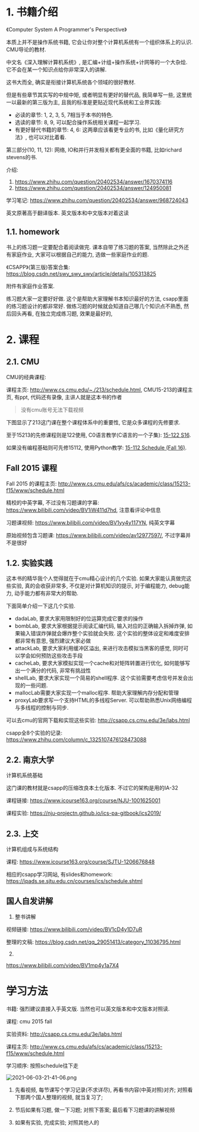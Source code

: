 
# 1. 书籍介绍

《Computer System A Programmer's Perspective》

本质上并不是操作系统书籍, 它会让你对整个计算机系统有一个组织体系上的认识. CMU导论的教材.

中文名《深入理解计算机系统》, 是汇编+计组+操作系统+计网等的一个大杂烩. 它不会在某一个知识点给你非常深入的讲解. 

这书大而全, 确实是衔接计算机系统各个领域的很好教材. 

但是有些章节其实写的中规中矩, 或者明显有更好的替代品, 我简单写一些, 这里统一以最新的第三版为主, 且我的标准是更贴近现代系统和工业界实践: 

* 必读的章节: 1, 2, 3, 5, 7相当于本书的特色. 
* 选读的章节: 8, 9, 可以配合操作系统相关课程一起学习. 
* 有更好替代书籍的章节: 4, 6: 这两章应该看更专业的书, 比如《量化研究方法》, 也可以对比着看. 

第三部分(10, 11, 12): 网络, IO和并行并发相关都有更全面的书籍, 比如richard stevens的书. 

介绍: 
1. https://www.zhihu.com/question/20402534/answer/1670374116
2. https://www.zhihu.com/question/20402534/answer/124950081

学习笔记: https://www.zhihu.com/question/20402534/answer/968724043

英文原著高于翻译版本. 英文版本和中文版本对着这读

## 1.1. homework

书上的练习题一定要配合着阅读做完. 课本自带了练习题的答案, 当然除此之外还有家庭作业, 大家可以根据自己的能力, 选做一些家庭作业的题. 

《CSAPP》(第三版)答案合集: https://blog.csdn.net/swy_swy_swy/article/details/105313825

附件有家庭作业答案.

练习题大家一定要好好做. 这个是帮助大家理解书本知识最好的方法, csapp里面的练习题设计的都非常好. 做练习题的时候就会知道自己哪几个知识点不熟悉, 然后回头再看, 在独立完成练习题, 效果是最好的, 

# 2. 课程

## 2.1. CMU

CMU的经典课程: 

课程主页: http://www.cs.cmu.edu/~./213/schedule.html, CMU15-213的课程主页, 有ppt, 代码还有录像, 主讲人就是这本书的作者

> 没有cmu账号无法下载视频

下图显示了213这门课在整个课程体系中的重要性, 它是众多课程的先修要求. 

至于15213的先修课程则是122使用, C0语言教学(C语言的一个子集): [15-122 S16](http://www.cs.cmu.edu/~rjsimmon/15122-s16/schedule.html).  

如果没有编程基础则可先修15112, 使用Python教学: [15-112 Schedule (Fall 16)](http://www.cs.cmu.edu/~112/schedule.html). 

## Fall 2015 课程

Fall 2015 的课程主页: http://www.cs.cmu.edu/afs/cs/academic/class/15213-f15/www/schedule.html

精校的中英字幕, 不过没有习题课的字幕: https://www.bilibili.com/video/BV1iW411d7hd, 注意看评论中信息

习题课视频: https://www.bilibili.com/video/BV1yy4y117YN, 纯英文字幕

原始视频包含习题课: https://www.bilibili.com/video/av12977597/, 不过字幕并不是很好

## 1.2. 实验实践

这本书的精华我个人觉得就在于cmu精心设计的几个实验. 如果大家能认真做完这些实验, 真的会收获非常多, 不仅是对计算机知识的提示, 对于编程能力, debug能力, 动手能力都有非常大的帮助. 

下面简单介绍一下这几个实验. 

* dadaLab, 要求大家用限制好的位运算完成它要求的操作
* bombLab, 要求大家根据提示阅读汇编代码, 输入对应的正确输入拆掉炸弹, 如果输入错误炸弹就会爆炸整个实验就会失败. 这个实验的整体设定和难度安排都非常有意思, 强烈建议大家必做 
* attackLab, 要求大家利用缓冲区溢出, 来进行攻击模拟当黑客的感觉, 同时可以学会如何预防这些攻击手段
* cacheLab, 要求大家模拟实现一个cache和对矩阵转置进行优化, 如何能够写出一个满分的代码, 非常有挑战性
* shellLab, 要求大家实现一个简易的shell程序. 这个实验需要考虑信号并发会出现的一些问题. 
* mallocLab需要大家实现一个malloc程序. 帮助大家理解内存分配和管理
* proxyLab要求写一个支持HTML的多线程Server. 可以帮助熟悉Unix网络编程与多线程的控制与同步. 

可以去cmu的官网下载和实现这些实验: http://csapp.cs.cmu.edu/3e/labs.html

csapp全8个实验的记录: https://www.zhihu.com/column/c_1325107476128473088

## 2.2. 南京大学

计算机系统基础

这门课的教材就是csapp的压缩改良本土化版本. 不过它的架构是用的IA-32

课程链接: https://www.icourse163.org/course/NJU-1001625001

课程实验: https://nju-projectn.github.io/ics-pa-gitbook/ics2019/

## 2.3. 上交

计算机组成与系统结构

课程: https://www.icourse163.org/course/SJTU-1206676848

相应的csapp学习网站, 有slides和homework: https://ipads.se.sjtu.edu.cn/courses/ics/schedule.shtml

## 国人自发讲解

1. 整书讲解

视频链接: https://www.bilibili.com/video/BV1cD4y1D7uR

整理的文稿: https://blog.csdn.net/qq_29051413/category_11036795.html

2. 

https://www.bilibili.com/video/BV1mp4y1a7X4


# 学习方法

书籍: 强烈建议直接入手英文版. 当然也可以英文版本和中文版本对照读. 

课程: cmu 2015 fall

实验资料: http://csapp.cs.cmu.edu/3e/labs.html

课程主页: http://www.cs.cmu.edu/afs/cs/academic/class/15213-f15/www/schedule.html

学习顺序: 按照schedule往下走

![2021-06-03-21-41-06.png](./images/2021-06-03-21-41-06.png)

1. 先看视频, 每节课写个学习记录(不求详尽), 再看书内容(中英对照)对齐; 对照看下那两个国人整理的视频, 就当复习了;

2. 节后如果有习题, 做一下习题; 对照下答案; 最后看下习题课的讲解视频

3. 如果有实验, 完成实验; 对照其他人的
